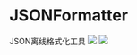 # JSONFormatter
JSON离线格式化工具
![](https://github.com/AfryMask/JSONFormatter/blob/master/before.png)
![](https://github.com/AfryMask/JSONFormatter/blob/master/after.png)
